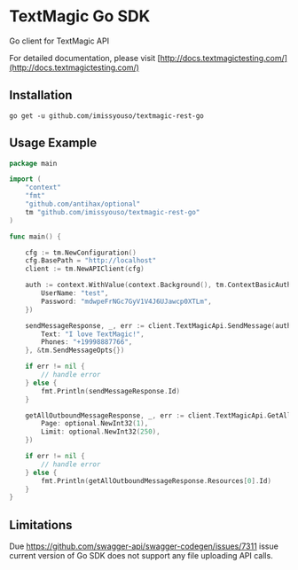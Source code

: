 # TextMagic Go SDK

Go client for TextMagic API

For detailed documentation, please visit [http://docs.textmagictesting.com/](http://docs.textmagictesting.com/)

## Installation

```
go get -u github.com/imissyouso/textmagic-rest-go
```

## Usage Example

```go
package main

import (
    "context"
    "fmt"
    "github.com/antihax/optional"
    tm "github.com/imissyouso/textmagic-rest-go"
)

func main() {

    cfg := tm.NewConfiguration()
    cfg.BasePath = "http://localhost"
    client := tm.NewAPIClient(cfg)

    auth := context.WithValue(context.Background(), tm.ContextBasicAuth, tm.BasicAuth{
        UserName: "test",
        Password: "mdwpeFrNGc7GyV1V4J6UJawcp0XTLm",
    })

    sendMessageResponse, _, err := client.TextMagicApi.SendMessage(auth, tm.SendMessageInputObject{
        Text: "I love TextMagic!",
        Phones: "+19998887766",
    }, &tm.SendMessageOpts{})

    if err != nil {
        // handle error
    } else {
        fmt.Println(sendMessageResponse.Id)
    }

    getAllOutboundMessageResponse, _, err := client.TextMagicApi.GetAllOutboundMessages(auth, &tm.GetAllOutboundMessagesOpts{
        Page: optional.NewInt32(1),
        Limit: optional.NewInt32(250),
    })

    if err != nil {
        // handle error
    } else {
        fmt.Println(getAllOutboundMessageResponse.Resources[0].Id)
    }
}
```

## Limitations

Due https://github.com/swagger-api/swagger-codegen/issues/7311 issue current version of Go SDK does not support any file uploading API calls.